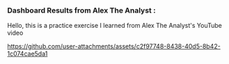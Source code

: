 ### **Dashboard Results from Alex The Analyst :**
Hello, this is a practice exercise I learned from Alex The Analyst's YouTube video

https://github.com/user-attachments/assets/c2f97748-8438-40d5-8b42-1c074cae5da1
